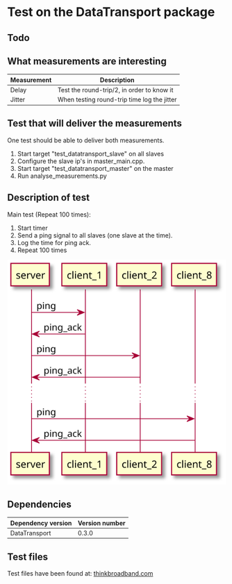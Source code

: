<!-- 
To compile puml use: (Assuming plantuml you are in the directory)
plantuml.jar -tsvg README.md -o diagrams
-->


# Test on the DataTransport package

## Todo

## What measurements are interesting

| Measurement | Description |
|---|---|
| Delay | Test the round-trip/2, in order to know it |
| Jitter | When testing round-trip time log the jitter |

## Test that will deliver the measurements

One test should be able to deliver both measurements.

1. Start target "test_datatransport_slave" on all slaves
2. Configure the slave ip's in master_main.cpp.
3. Start target "test_datatransport_master" on the master
4. Run analyse_measurements.py

## Description of test
Main test (Repeat 100 times):
1. Start timer
2. Send a ping signal to all slaves (one slave at the time).
3. Log the time for ping ack.
4. Repeat 100 times

<!--
```
@startuml main_test_sequence
server -> client_1: ping
server <- client_1: ping_ack
server -> client_2: ping
server <- client_2: ping_ack
...
server -> client_8: ping
server <- client_8: ping_ack
@enduml
```
-->

![](diagrams/main_test_sequence.svg)


## Dependencies
| Dependency version | Version number |
|---|---|
|DataTransport|0.3.0|

## Test files

Test files have been found at:
[thinkbroadband.com](https://www.thinkbroadband.com/download)
